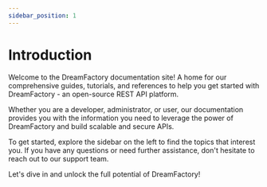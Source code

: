 ```yaml
---
sidebar_position: 1
---
```


# Introduction

Welcome to the DreamFactory documentation site! A home for our comprehensive guides, tutorials, and references to help you get started with DreamFactory - an open-source REST API platform. 

Whether you are a developer, administrator, or user, our documentation provides you with the information you need to leverage the power of DreamFactory and build scalable and secure APIs.

To get started, explore the sidebar on the left to find the topics that interest you. If you have any questions or need further assistance, don't hesitate to reach out to our support team.

Let's dive in and unlock the full potential of DreamFactory!
